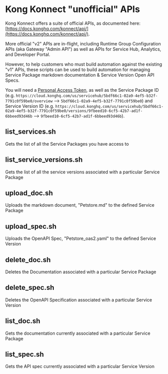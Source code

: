 # Kong Konnect "unofficial" APIs

Kong Konnect offers a suite of official APIs, as documented here: [https://docs.konghq.com/konnect/api/](https://docs.konghq.com/konnect/api/).

More official "v2" APIs are in-flight, including Runtime Group Configuration APIs (aka Gateway "Admin API") as well as APIs for Service Hub, Analytics, 
and Developer Portal.

However, to help customers who must build automation against the existing "v1" APIs, these scripts can be used to build automation for managing
Service Package markdown documentation & Service Version Open API Specs.

You will need a [Personal Access Token](https://docs.konghq.com/konnect/runtime-manager/runtime-groups/declarative-config/#generate-a-personal-access-token), as well as the Service Package ID (e.g. `https://cloud.konghq.com/us/servicehub/5bdf66c1-02a9-4ef5-b32f-7791c0f59be0/overview` --> `5bdf66c1-02a9-4ef5-b32f-7791c0f59be0`) and 
Service Version ID (e.g. `https://cloud.konghq.com/us/servicehub/5bdf66c1-02a9-4ef5-b32f-7791c0f59be0/versions/9fbeed10-6cf5-42b7-ad1f-6bbeed93d46b` --> `9fbeed10-6cf5-42b7-ad1f-6bbeed93d46b`).

## list_services.sh

Gets the list of all the Service Packages you have access to

## list_service_versions.sh

Gets the list of all the service versions associated with a particular Service Package

## upload_doc.sh

Uploads the markdown document, "Petstore.md" to the defined Service Package

## upload_spec.sh

Uploads the OpenAPI Spec, "Petstore_oas2.yaml" to the defined Service Version

## delete_doc.sh

Deletes the Documentation associated with a particular Service Package

## delete_spec.sh

Deletes the OpenAPI Specification associated with a particular Service Version

## list_doc.sh

Gets the documentation currently associated with a particular Service Package

## list_spec.sh

Gets the API spec currently associated with a particular Service Version
